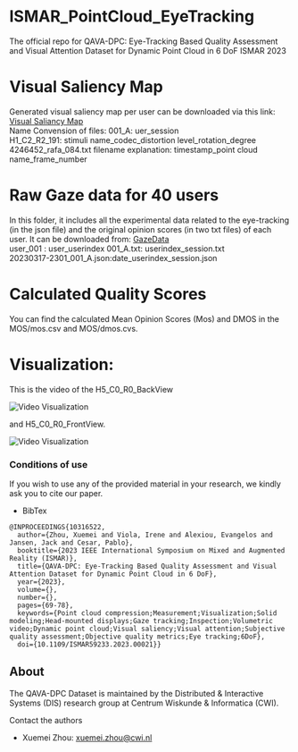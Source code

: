 # ISMAR_PointCloud_EyeTracking
The official repo for QAVA-DPC: Eye-Tracking Based Quality Assessment and Visual Attention Dataset for Dynamic Point Cloud in 6 DoF ISMAR 2023
# Visual Saliency Map 
Generated visual saliency map per user can be downloaded via this link: [Visual Saliancy Map](https://zenodo.org/records/10996417)  
Name Convension of files:
001_A: uer_session  
H1_C2_R2_191: stimuli name_codec_distortion level_rotation_degree  
4246452_rafa_084.txt filename explanation: timestamp_point cloud name_frame_number  
# Raw Gaze data for 40 users
In this folder, it includes all the experimental data related to the eye-tracking (in the json file) and the original opinion scores (in two txt files) of each user. It can be downloaded from: [GazeData](https://zenodo.org/records/10996417)  
user_001 : user_userindex
001_A.txt: userindex_session.txt  
20230317-2301_001_A.json:date_userindex_session.json

# Calculated Quality Scores
You can find the calculated Mean Opinion Scores (Mos) and DMOS in the MOS/mos.csv and MOS/dmos.cvs.


# Visualization:
This is the video of the H5_C0_R0_BackView  

![Video Visualization](https://github.com/cwi-dis/ISMAR_PointCloud_EyeTracking/blob/main/video/H5_C0_R0_BackView-ezgif.com-crop.gif)   



and H5_C0_R0_FrontView.  

![Video Visualization](https://github.com/cwi-dis/ISMAR_PointCloud_EyeTracking/blob/main/video/H5_C0_R0_FrontView-ezgif.com-crop.gif)  

### Conditions of use

If you wish to use any of the provided material in your research, we kindly ask you to cite our paper.
- BibTex
```
@INPROCEEDINGS{10316522,
  author={Zhou, Xuemei and Viola, Irene and Alexiou, Evangelos and Jansen, Jack and Cesar, Pablo},
  booktitle={2023 IEEE International Symposium on Mixed and Augmented Reality (ISMAR)}, 
  title={QAVA-DPC: Eye-Tracking Based Quality Assessment and Visual Attention Dataset for Dynamic Point Cloud in 6 DoF}, 
  year={2023},
  volume={},
  number={},
  pages={69-78},
  keywords={Point cloud compression;Measurement;Visualization;Solid modeling;Head-mounted displays;Gaze tracking;Inspection;Volumetric video;Dynamic point cloud;Visual saliency;Visual attention;Subjective quality assessment;Objective quality metrics;Eye tracking;6DoF},
  doi={10.1109/ISMAR59233.2023.00021}}
```
## About 
The QAVA-DPC Dataset is maintained by the Distributed & Interactive Systems (DIS) research group at Centrum Wiskunde & Informatica (CWI).

Contact the authors
- Xuemei Zhou: xuemei.zhou@cwi.nl

